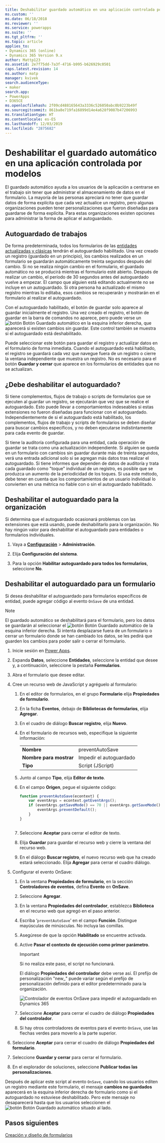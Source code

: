 ```yaml
---
title: Deshabilitar guardado automático en una aplicación controlada por modelos con Power Apps | MicrosoftDocs
ms.custom: ''
ms.date: 06/18/2018
ms.reviewer: ''
ms.service: powerapps
ms.suite: ''
ms.tgt_pltfrm: ''
ms.topic: article
applies_to:
- Dynamics 365 (online)
- Dynamics 365 Version 9.x
author: Mattp123
ms.assetid: 2e7f75dd-7a3f-4716-b995-b626929c0501
caps.latest.revision: 14
ms.author: matp
manager: kvivek
search.audienceType:
- maker
search.app:
- PowerApps
- D365CE
ms.openlocfilehash: 2f09cd488165643a3336c526050abc0b9223b49f
ms.sourcegitcommit: 861ba8e719fa16899d14e4a628f9087b47206993
ms.translationtype: HT
ms.contentlocale: es-ES
ms.lasthandoff: 12/03/2019
ms.locfileid: "2875682"
---
```

# <a name="disable-auto-save-in-a-model-driven-app"></a>Deshabilitar el guardado automático en una aplicación controlada por modelos

El guardado automático ayuda a los usuarios de la aplicación a centrarse en el trabajo sin tener que administrar el almacenamiento de datos en el formulario. La mayoría de las personas apreciará no tener que guardar datos de forma explícita que cada vez actualice un registro, pero algunas organizaciones pueden tener personalizaciones que fueron diseñadas para guardarse de forma explícita. Para estas organizaciones existen opciones para administrar la forma de aplicar el autoguardado.  
  
<a name="BKMK_HowAutoSaveWorks"></a>   

## <a name="how-auto-save-works"></a>Autoguardado de trabajos  
 De forma predeterminada, todos los formularios de las [entidades actualizadas y clásicas](create-design-forms.md#updated-versus-classic-entities) tendrán el autoguardado habilitado. Una vez creado un registro (guardado en un principio), los cambios realizados en un formulario se guardarán automáticamente treinta segundos después del cambio. Si no se realiza ningún cambio en el formulario, el guardado automático no se producirá mientras el formulario esté abierto. Después de realizar un cambio, el período de 30 segundos antes del autoguardado vuelve a empezar. El campo que alguien está editando actualmente no se incluye en un autoguardado. Si otra persona ha actualizado el mismo registro mientras lo editaba, esos cambios se recuperarán y mostrarán en el formulario al realizar el autoguardado.  
  
 Con el autoguardado habilitado, el botón de guardar solo aparece al guardar inicialmente el registro. Una vez creado el registro, el botón de guardar en la barra de comandos no aparece, pero puede verse un ![botón Botón Guardado automático](media/auto-save-icon.png "Botón de autoguardado") en la esquina inferior derecha, que aparecerá si existen cambios sin guardar. Este control también se muestra si el autoguardado está deshabilitado.  
  
 Puede seleccionar este botón para guardar el registro y actualizar datos en el formulario de forma inmediata. Cuando el autoguardado está habilitado, el registro se guardará cada vez que navegue fuera de un registro o cierre la ventana independiente que muestra un registro. No es necesario para el botón **Guardar y cerrar** que aparece en los formularios de entidades que no se actualizan.  
  
<a name="BKMK_AutoSave"></a>   
## <a name="should-you-disable-auto-save"></a>¿Debe deshabilitar el autoguardado?  
 Si tiene complementos, flujos de trabajo o scripts de formularios que se ejecuten al guardar un registro, se ejecutarán que vez que se realice el autoguardado. Esto puede llevar a comportamientos indeseables si estas extensiones no fueron diseñadas para funcionar con el autoguardado. Independientemente de si el autoguardado está habilitado, los complementos, flujos de trabajo y scripts de formularios se deben diseñar para buscar cambios específicos, y no deben ejecutarse indistintamente para cada evento de guardar.  
  
 Si tiene la auditoría configurada para una entidad, cada operación de guardar se trata como una actualización independiente. Si alguien se queda en un formulario con cambios sin guardar durante más de treinta segundos, verá una entrada adicional solo si se agregan más datos tras realizar el autoguardado. Si tiene informes que dependen de datos de auditoría y trata cada guardado como "toque" individual de un registro, es posible que se produzca un aumento de la periodicidad de los toques. Si usa este método, debe tener en cuenta que los comportamientos de un usuario individual lo convierten en una métrica no fiable con o sin el autoguardado habilitado.  
  
<a name="BKMK_DisableAutoSaveOrg"></a>   
## <a name="disable-auto-save-for-the-organization"></a>Deshabilitar el autoguardado para la organización  
 Si determina que el autoguardado ocasionará problemas con las extensiones que está usando, puede deshabilitarlo para la organización. No hay ningún valor para deshabilitar el autoguardado para entidades o formularios individuales.  
  
1. Vaya a **[Configuración](advanced-navigation.md#settings)** > **Administración**.  
  
2.  Elija **Configuración del sistema**.  
  
3.  Para la opción **Habilitar autoguardado para todos los formularios**, seleccione **No**.  
  
<a name="BKMK_DisalbleAutoSaveForm"></a>   
## <a name="disable-auto-save-for-a-form"></a>Deshabilitar el autoguardado para un formulario  
 Si desea deshabilitar el autoguardado para formularios específicos de entidad, puede agregar código al evento `OnSave` de una entidad.  
  
> [!NOTE]
>  El guardado automático se deshabilitará para el formulario, pero los datos se guardarán al seleccionar el ![botón Botón Guardado automático](media/auto-save-icon.png "ABotón de autoguardado") de la esquina inferior derecha. Si intenta desplazarse fuera de un formulario o cerrar un formulario donde se han cambiado los datos, se les pedirá que guarden los cambios para poder salir o cerrar el formulario.  
  
1.  Inicie sesión en [Power Apps](https://make.powerapps.com/?utm_source=padocs&utm_medium=linkinadoc&utm_campaign=referralsfromdoc).  

2.  Expanda **Datos**, seleccione **Entidades**, seleccione la entidad que desee y, a continuación, seleccione la pestaña **Formularios**.  
  
3.  Abra el formulario que desee editar.  
  
4.  Cree un recurso web de JavaScript y agréguelo al formulario:  
  
    1.  En el editor de formularios, en el grupo **Formulario** elija **Propiedades de formulario**.  
  
    2.  En la ficha **Eventos**, debajo de **Bibliotecas de formularios**, elija **Agregar**.  
  
    3.  En el cuadro de diálogo **Buscar registro**, elija **Nuevo**.  
  
    4.  En el formulario de recursos web, especifique la siguiente información:  
  
        |||  
        |-|-|  
        |**Nombre**|preventAutoSave|  
        |**Nombre para mostrar**|Impedir el autoguardado|  
        |**Tipo**|Script (JScript)|  
  
    5.  Junto al campo **Tipo**, elija **Editor de texto**.  
  
    6.  En el campo **Origen**, pegue el siguiente código:  
  
        ```javascript  
        function preventAutoSave(econtext) {  
            var eventArgs = econtext.getEventArgs();  
            if (eventArgs.getSaveMode() == 70 || eventArgs.getSaveMode() == 2) {  
                eventArgs.preventDefault();  
            }  
        }  
  
        ```  
  
    7.  Seleccione **Aceptar** para cerrar el editor de texto.  
  
    8.  Elija **Guardar** para guardar el recurso web y cierre la ventana del recurso web.  
  
    9. En el diálogo **Buscar registro**, el nuevo recurso web que ha creado estará seleccionado. Elija **Agregar** para cerrar el cuadro diálogo.  
  
5.  Configurar el evento OnSave:  
  
    1.  En la ventana **Propiedades de formulario**, en la sección **Controladores de eventos**, defina **Evento** en **OnSave**.  
  
    2.  Seleccione **Agregar**.  
  
    3.  En la ventana **Propiedades del controlador**, establezca **Biblioteca** en el recurso web que agregó en el paso anterior.  
  
    4.  Escriba ‘`preventAutoSave`’ en el campo **Función**. Distingue mayúsculas de minúsculas. No incluya las comillas.  
  
    5.  Asegúrese de que la opción **Habilitado** se encuentre activada.  
  
    6.  Active **Pasar el contexto de ejecución como primer parámetro**.  
  
        > [!IMPORTANT]
        >  Si no realiza este paso, el script no funcionará.  
  
         El diálogo **Propiedades del controlador** debe verse así. El prefijo de personalización "new_" puede variar según el prefijo de personalización definido para el editor predeterminado para la organización.  
  
         ![Controlador de eventos OnSave para impedir el autoguardado en Dynamics 365](media/prevent-auto-save-script.png "Controlador de eventos OnSave para impedir el autoguardado en Dynamics 365")  
  
    7.  Seleccione **Aceptar** para cerrar el cuadro de diálogo **Propiedades del controlador**.  
  
    8.  Si hay otros controladores de eventos para el evento `OnSave`, use las flechas verdes para moverlo a la parte superior.  
  
6. Seleccione **Aceptar** para cerrar el cuadro de diálogo **Propiedades del formulario**.  
  
7. Seleccione **Guardar y cerrar** para cerrar el formulario.  
  
8. En el explorador de soluciones, seleccione **Publicar todas las personalizaciones**.  
  
 Después de aplicar este script al evento `OnSave`, cuando los usuarios editen un registro mediante este formulario, el mensaje **cambios no guardados** aparecerá en la esquina inferior derecha de formulario como si el autoguardado no estuviese deshabilitado. Pero este mensaje no desaparecerá hasta que los usuarios seleccionen el ![botón Botón Guardado automático](media/auto-save-icon.png "Botón de autoguardado") situado al lado.  
  
## <a name="next-steps"></a>Pasos siguientes  
 [Creación y diseño de formularios](create-design-forms.md)      

 
